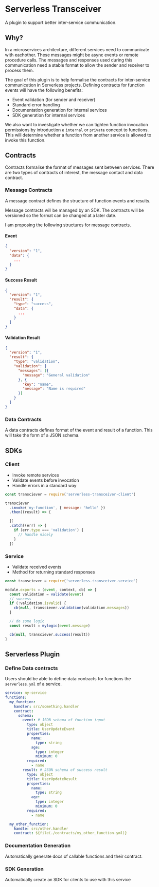# Serverless Transceiver
A plugin to support better inter-service communication.

## Why?
In a microservices architecture, different services need to communicate with eachother. These messages might be async events or remote procedure calls. The messages and responses used during this communication need a stable format to allow the sender and receiver to process them.

The goal of this plugin is to help formalise the contracts for inter-service communication in Serverless projects. Defining contracts for function events will have the following benefits:

- Event validation (for sender and receiver)
- Standard error handling
- Documentation generation for internal services
- SDK generation for internal services

We also want to investigate whether we can tighten function invocation permissions by introduction a `internal` or `private` concept to functions. This will determine whether a function from another service is allowed to invoke this function.

## Contracts
Contracts formalise the format of messages sent between services. There are two types of contracts of interest, the message contact and data contract.

### Message Contracts
A message contract defines the structure of function events and results.

Message contracts will be managed by an SDK. The contracts will be versioned so the format can be changed at a later date.

I am proposing the following structures for message contracts.

#### Event
```json
{
  "version": "1",
  "data": {
    ...
  }
}
```

#### Success Result
```json
{
  "version": "1",
  "result": {
    "type": "success",
    "data": {
      ...
    }
  }
}
```

#### Validation Result
```json
{
  "version": "1",
  "result": {
    "type": "validation",
    "validation": {
      "messages": [{
        "message": "General validation"
      }, {
        "key": "name",
        "message": "Name is required"
      }]
    }
  }
}
```

### Data Contracts
A data contracts defines format of the event and result of a function. This will take the form of a JSON schema.

## SDKs

### Client
- Invoke remote services
- Validate events before invocation
- Handle errors in a standard way


```js
const transciever = require('serverless-transceiver-client')

transciever
  .invoke('my-function', { message: 'hello' })
  .then((result) => {

  })
  .catch((err) => {
    if (err.type === 'validation') {
      // handle nicely
    }
  })

```

### Service
- Validate received events
- Method for returning standard responses


```js
const transciever = require('serverless-transceiver-service')

module.exports = (event, context, cb) => {
  const validation = validate(event)
  // success
  if (!validation.isValid) {
    cb(null, transciever.validation(validation.messages))
  }

  // do some logic
  const result = mylogic(event.message)

  cb(null, transciever.success(result))
}
```
## Serverless Plugin

### Define Data contracts
Users should be able to define data contracts for functions the `serverless.yml` of a service.

```yaml
service: my-service
functions:
  my_function:
    handler: src/something.handler
    contract:
      schema: 
        event: # JSON schema of function input
          type: object
          title: UserUpdateEvent
          properties:
            name:
              type: string
            age:
              type: integer
              minimum: 0
          required:
            - name
        result: # JSON schema of success result
          type: object
          title: UserUpdateResult
          properties:
            name:
              type: string
            age:
              type: integer
              minimum: 0
          required:
            - name

  my_other_function:
    handle: src/other.handler
    contract: ${file(./contracts/my_other_function.yml)}
```

### Documentation Generation
Automatically generate docs of callable functions and their contract.

### SDK Generation
Automatically create an SDK for clients to use with this service

